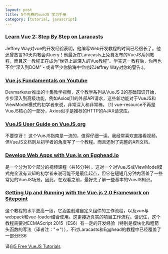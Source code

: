 ```yaml
---
layout: post
title: 5个免费的vueJS 学习手册
category: [tutorial, javascript]
---
```


### [Learn Vue 2: Step By Step on Laracasts](https://laracasts.com/series/learn-vue-2-step-by-step)

Jeffrey Way对vue的开发经验表明，他编写Web开发教程的时间已经很长了。他还曾放言30天内教会jQuery！他最近在Laracasts上免费发布的VueJS系列教程，而且这一教程正在成为“世界上最深入的Vue教程”。学完这一教程后，你再也不会“深入到DOM” - 或者至少你脑海中会响起Jeffrey Way对你的警告:)。 


### [Vue.js Fundamentals on Youtube](https://www.youtube.com/playlist?list=PLwAKR305CRO_1yAao-8aZiQnBqJeyng4O)

Devmarketer推出的十集教学视频，这个教学系列从VueJS 2的基础知识开始，步步深入到高级功能，例如Axios[1]的外部API请求，这些新功能对于VueJS和ViewModel模式的初学者来说，非常深入和非常棒。
[1] vue-resource不再是VueJS核心的一部分，Axios似乎是推荐的HTTP的AJAX请求库。 


### [VueJS User Guide on VueJS.org](https://vuejs.org/v2/guide/)

不要惊讶！ 这个VueJS指南是一流的，值得仔细一读。我经常喜欢直接看视频，但VueJS文档则从初学者的角度写了一个教程。而且还附了完整的API文档。

### [Develop Web Apps with Vue.js on Egghead.io](https://egghead.io/courses/develop-web-apps-with-vue-js)
是一个分为10个部分的视频课程（共16分钟）。这对一个对VueJS或ViewModel模式完全没有认知的初学者来说可能不是最佳起点，但它在短短几分钟内涵盖了一些常见的VueJS场景。因此，在观看之前，最好先了解一些基本的VueJS知识。


### [Getting Up and Running with the Vue.js 2.0 Framework on Sitepoint](https://www.sitepoint.com/up-and-running-vue-js-2-0/)

这个教程的水平更高一级，它涵盖创建自定义组件的工作流程，以及vue与webpack和vue-loader结合使用。这更接近真实的项目工作流程。请记住，这个教程需要对ECMAScript 2015（ES6）有一定的开发经验（特别是模块化和粗箭头函数的写法（译者注："=>"）），不过Laracasts和Egghead的教程中已经覆盖了一部分ES6

译自[5 Free VueJS Tutorials](https://hackernoon.com/5-free-vuejs-tutorials-3caa8ff865e9)
